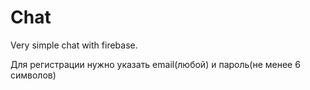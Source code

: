 # Chat
Very simple chat with firebase.

Для регистрации нужно указать email(любой) и пароль(не менее 6 символов)
